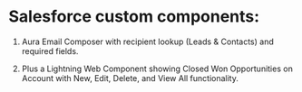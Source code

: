 # Salesforce custom components:

1) Aura Email Composer with recipient lookup (Leads & Contacts) and required fields.

2) Plus a Lightning Web Component showing Closed Won Opportunities on Account with New, Edit, Delete, and View All functionality.
